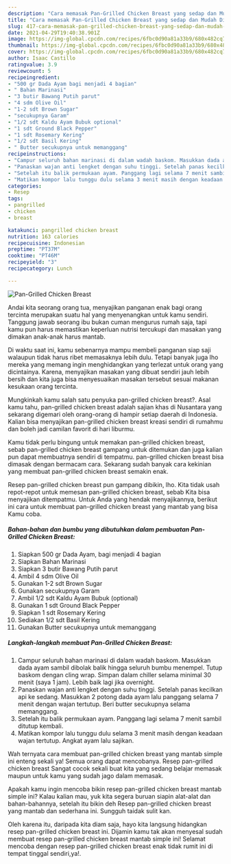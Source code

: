 ```yaml
---
description: "Cara memasak Pan-Grilled Chicken Breast yang sedap dan Mudah Dibuat"
title: "Cara memasak Pan-Grilled Chicken Breast yang sedap dan Mudah Dibuat"
slug: 417-cara-memasak-pan-grilled-chicken-breast-yang-sedap-dan-mudah-dibuat
date: 2021-04-29T19:40:38.901Z
image: https://img-global.cpcdn.com/recipes/6fbc0d90a81a33b9/680x482cq70/pan-grilled-chicken-breast-foto-resep-utama.jpg
thumbnail: https://img-global.cpcdn.com/recipes/6fbc0d90a81a33b9/680x482cq70/pan-grilled-chicken-breast-foto-resep-utama.jpg
cover: https://img-global.cpcdn.com/recipes/6fbc0d90a81a33b9/680x482cq70/pan-grilled-chicken-breast-foto-resep-utama.jpg
author: Isaac Castillo
ratingvalue: 3.9
reviewcount: 5
recipeingredient:
- "500 gr Dada Ayam bagi menjadi 4 bagian"
- " Bahan Marinasi"
- "3 butir Bawang Putih parut"
- "4 sdm Olive Oil"
- "1-2 sdt Brown Sugar"
- "secukupnya Garam"
- "1/2 sdt Kaldu Ayam Bubuk optional"
- "1 sdt Ground Black Pepper"
- "1 sdt Rosemary Kering"
- "1/2 sdt Basil Kering"
- " Butter secukupnya untuk memanggang"
recipeinstructions:
- "Campur seluruh bahan marinasi di dalam wadah baskom. Masukkan dada ayam sambil dibolak balik hingga seluruh bumbu menempel. Tutup baskom dengan cling wrap. Simpan dalam chiller selama minimal 30 menit (saya 1 jam). Lebih baik lagi jika overnight."
- "Panaskan wajan anti lengket dengan suhu tinggi. Setelah panas kecilkan api ke sedang. Masukkan 2 potong dada ayam lalu panggang selama 7 menit dengan wajan tertutup. Beri butter secukupnya selama memanggang."
- "Setelah itu balik permukaan ayam. Panggang lagi selama 7 menit sambil ditutup kembali."
- "Matikan kompor lalu tunggu dulu selama 3 menit masih dengan keadaan wajan tertutup. Angkat ayam lalu sajikan."
categories:
- Resep
tags:
- pangrilled
- chicken
- breast

katakunci: pangrilled chicken breast 
nutrition: 163 calories
recipecuisine: Indonesian
preptime: "PT37M"
cooktime: "PT46M"
recipeyield: "3"
recipecategory: Lunch

---
```



![Pan-Grilled Chicken Breast](https://img-global.cpcdn.com/recipes/6fbc0d90a81a33b9/680x482cq70/pan-grilled-chicken-breast-foto-resep-utama.jpg)

Andai kita seorang orang tua, menyajikan panganan enak bagi orang tercinta merupakan suatu hal yang menyenangkan untuk kamu sendiri. Tanggung jawab seorang ibu bukan cuman mengurus rumah saja, tapi kamu pun harus memastikan keperluan nutrisi tercukupi dan masakan yang dimakan anak-anak harus mantab.

Di waktu  saat ini, kamu sebenarnya mampu membeli panganan siap saji walaupun tidak harus ribet memasaknya lebih dulu. Tetapi banyak juga lho mereka yang memang ingin menghidangkan yang terlezat untuk orang yang dicintainya. Karena, menyajikan masakan yang dibuat sendiri jauh lebih bersih dan kita juga bisa menyesuaikan masakan tersebut sesuai makanan kesukaan orang tercinta. 



Mungkinkah kamu salah satu penyuka pan-grilled chicken breast?. Asal kamu tahu, pan-grilled chicken breast adalah sajian khas di Nusantara yang sekarang digemari oleh orang-orang di hampir setiap daerah di Indonesia. Kalian bisa menyajikan pan-grilled chicken breast kreasi sendiri di rumahmu dan boleh jadi camilan favorit di hari liburmu.

Kamu tidak perlu bingung untuk memakan pan-grilled chicken breast, sebab pan-grilled chicken breast gampang untuk ditemukan dan juga kalian pun dapat membuatnya sendiri di tempatmu. pan-grilled chicken breast bisa dimasak dengan bermacam cara. Sekarang sudah banyak cara kekinian yang membuat pan-grilled chicken breast semakin enak.

Resep pan-grilled chicken breast pun gampang dibikin, lho. Kita tidak usah repot-repot untuk memesan pan-grilled chicken breast, sebab Kita bisa menyajikan ditempatmu. Untuk Anda yang hendak menyajikannya, berikut ini cara untuk membuat pan-grilled chicken breast yang mantab yang bisa Kamu coba.

<!--inarticleads1-->

##### Bahan-bahan dan bumbu yang dibutuhkan dalam pembuatan Pan-Grilled Chicken Breast:

1. Siapkan 500 gr Dada Ayam, bagi menjadi 4 bagian
1. Siapkan  Bahan Marinasi
1. Siapkan 3 butir Bawang Putih parut
1. Ambil 4 sdm Olive Oil
1. Gunakan 1-2 sdt Brown Sugar
1. Gunakan secukupnya Garam
1. Ambil 1/2 sdt Kaldu Ayam Bubuk (optional)
1. Gunakan 1 sdt Ground Black Pepper
1. Siapkan 1 sdt Rosemary Kering
1. Sediakan 1/2 sdt Basil Kering
1. Gunakan  Butter secukupnya untuk memanggang




<!--inarticleads2-->

##### Langkah-langkah membuat Pan-Grilled Chicken Breast:

1. Campur seluruh bahan marinasi di dalam wadah baskom. Masukkan dada ayam sambil dibolak balik hingga seluruh bumbu menempel. Tutup baskom dengan cling wrap. Simpan dalam chiller selama minimal 30 menit (saya 1 jam). Lebih baik lagi jika overnight.
1. Panaskan wajan anti lengket dengan suhu tinggi. Setelah panas kecilkan api ke sedang. Masukkan 2 potong dada ayam lalu panggang selama 7 menit dengan wajan tertutup. Beri butter secukupnya selama memanggang.
1. Setelah itu balik permukaan ayam. Panggang lagi selama 7 menit sambil ditutup kembali.
1. Matikan kompor lalu tunggu dulu selama 3 menit masih dengan keadaan wajan tertutup. Angkat ayam lalu sajikan.




Wah ternyata cara membuat pan-grilled chicken breast yang mantab simple ini enteng sekali ya! Semua orang dapat mencobanya. Resep pan-grilled chicken breast Sangat cocok sekali buat kita yang sedang belajar memasak maupun untuk kamu yang sudah jago dalam memasak.

Apakah kamu ingin mencoba bikin resep pan-grilled chicken breast mantab simple ini? Kalau kalian mau, yuk kita segera buruan siapin alat-alat dan bahan-bahannya, setelah itu bikin deh Resep pan-grilled chicken breast yang mantab dan sederhana ini. Sungguh taidak sulit kan. 

Oleh karena itu, daripada kita diam saja, hayo kita langsung hidangkan resep pan-grilled chicken breast ini. Dijamin kamu tak akan menyesal sudah membuat resep pan-grilled chicken breast mantab simple ini! Selamat mencoba dengan resep pan-grilled chicken breast enak tidak rumit ini di tempat tinggal sendiri,ya!.

